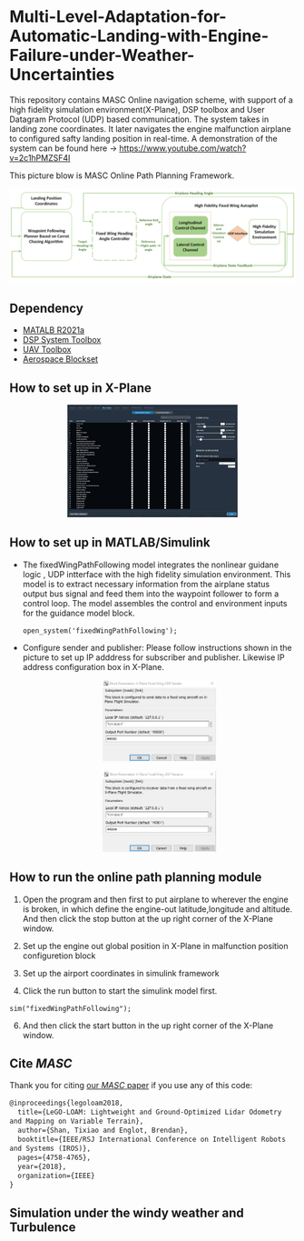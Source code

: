 # Multi-Level-Adaptation-for-Automatic-Landing-with-Engine-Failure-under-Weather-Uncertainties

This repository contains MASC Online navigation scheme, with support of a high fidelity simulation environment(X-Plane), DSP toolbox and User Datagram Protocol (UDP) based communication. The system takes in landing zone coordinates. It later navigates the engine malfunction airplane to configured safty landing position in real-time. A demonstration of the system can be found here -> https://www.youtube.com/watch?v=2c1hPMZSF4I

This picture blow is MASC Online Path Planning Framework.
<p align='center'>
    <img src="/MASC(Online Navigation Module)/graph/MASC Autopilot.png" alt="drawing" width="700"/>
</p>


## Dependency

- [MATALB R2021a](https://www.mathworks.com/products/new_products/previous_release_overview.html)
- [DSP System Toolbox](https://www.mathworks.com/products/dsp-system.html)
- [UAV Toolbox](https://www.mathworks.com/products/uav.html)
- [Aerospace Blockset](https://www.mathworks.com/products/aerospace-blockset.html)



## How to set up in X-Plane

   <p align='center'>
    <img src="/MASC(Online Navigation Module)/graph/IO_configure.png" alt="drawing" width="300"/>
   </p>

## How to set up in MATLAB/Simulink

- The fixedWingPathFollowing model integrates the nonlinear guidane logic , UDP intterface
  with the high fidelity simulation environment. This model is to extract necessary information
  from the airplane status output bus signal and feed them into the waypoint follower to form 
  a control loop. The model assembles the control and environment inputs for the guidance model
  block.
 
   ```
   open_system('fixedWingPathFollowing');
   ```
-  Configure sender and publisher: Please follow instructions shown in the picture to set up 
   IP adddress for subscriber and publisher. Likewise  IP address configuration box in X-Plane.
   
   <p align='center'>
    <img src="/MASC(Online Navigation Module)/graph/Publisher_Config.png" alt="drawing" width="200"/>
   </p>
   
   <p align='center'>
    <img src="/MASC(Online Navigation Module)/graph/Subscriber_Config.png" alt="drawing" width="200"/>
   </p>


## How to run the online path planning module
   
1.  Open the program and then first to put airplane to wherever the engine is broken, in which define the 
   engine-out latitude,longitude and altitude. And then click the stop button at the up right corner of 
   the X-Plane window.
   
2.  Set up the engine out global position in X-Plane in malfunction position configuretion block
3.  Set up the airport coordinates in simulink framework
4.  Click the run button to start the simulink model first.   
   ```
   sim("fixedWingPathFollowing");
   ``` 
6.  And then click the start button in the up right
   corner of the X-Plane window. 
   

## Cite *MASC*

Thank you for citing [our *MASC* paper](./AIAA_SciTech_2023___Automatic_Emergency_Landing.pdf) if you use any of this code: 
```
@inproceedings{legoloam2018,
  title={LeGO-LOAM: Lightweight and Ground-Optimized Lidar Odometry and Mapping on Variable Terrain},
  author={Shan, Tixiao and Englot, Brendan},
  booktitle={IEEE/RSJ International Conference on Intelligent Robots and Systems (IROS)},
  pages={4758-4765},
  year={2018},
  organization={IEEE}
}
```

## Simulation under the windy weather and Turbulence

